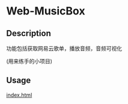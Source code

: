 # Web-MusicBox

## Description
功能包括获取网易云歌单，播放音频，音频可视化

(用来练手的小项目)

## Usage
[index.html](./index.html)